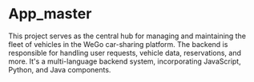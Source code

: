 # App_master
 This project serves as the central hub for managing and maintaining the fleet of vehicles in the WeGo car-sharing platform. The backend is responsible for handling user requests, vehicle data, reservations, and more. It's a multi-language backend system, incorporating JavaScript, Python, and Java components.

